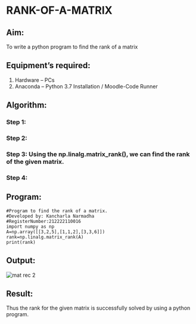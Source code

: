 # RANK-OF-A-MATRIX
## Aim:
To write a python program to find the rank of a matrix
## Equipment’s required:
1. 	Hardware – PCs
2. 	Anaconda – Python 3.7 Installation / Moodle-Code Runner
## Algorithm:
### Step 1: 
### Step 2: 
### Step 3: Using the np.linalg.matrix_rank(), we can find the rank of the given matrix.
### Step 4: 
## Program:
```
#Program to find the rank of a matrix.
#Developed by: Kancharla Narmadha
#RegisterNumber:212222110016
import numpy as np
A=np.array([[3,2,5],[1,1,2],[3,3,6]])
rank=np.linalg.matrix_rank(A)
print(rank)
```
## Output:

![mat rec 2](https://user-images.githubusercontent.com/119559316/226281791-914c2162-2245-4b7c-8ac1-9400f1141b21.png)






## Result:
Thus the rank for the given matrix is successfully solved by  using a python program.

